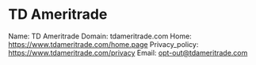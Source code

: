 
# TD Ameritrade

Name: TD Ameritrade
Domain: tdameritrade.com
Home: https://www.tdameritrade.com/home.page
Privacy_policy: https://www.tdameritrade.com/privacy
Email: opt-out@tdameritrade.com
